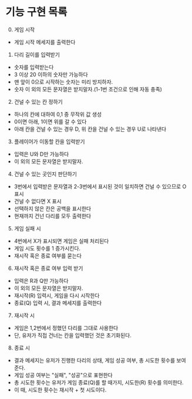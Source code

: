 # 기능 구현 목록

0. 게임 시작

- 게임 시작 메세지를 출력한다

1. 다리 길이를 입력받기

- 숫자를 입력받는다
- 3 이상 20 이하의 숫자만 가능하다
- 맨 앞이 0으로 시작하는 숫자는 미리 방지하자.
- 숫자 이 외의 모든 문자열은 받지말자.(1-1번 조건으로 인해 자동 충족)

2. 건널 수 있는 칸 정하기

- 하나의 칸에 대하여 0,1 중 무작위 값 생성
- 0이면 아래, 1이면 위를 갈 수 있다
- 아래 칸을 건널 수 있는 경우 D, 위 칸을 건널 수 있는 경우 U로 나타낸다

3. 플레이어가 이동할 칸을 입력받기

- 입력은 U와 D만 가능하다
- 이 외의 모든 문자열은 받지말자.

4. 건널 수 있는 곳인지 판단하기

- 3번에서 입력받은 문자열과 2-3번에서 표시된 것이 일치하면 건널 수 있으므로 O 표시
- 건널 수 없다면 X 표시
- 선택하지 않은 칸은 공백을 표시한다
- 현재까지 건넌 다리를 모두 출력한다

5. 게임 실패 시

- 4번에서 X가 표시되면 게임은 실패 처리된다
- 게임 시도 횟수를 1 증가시킨다.
- 재시작 혹은 종료 여부를 묻는다

6. 재시작 혹은 종료 여부 입력 받기

- 입력은 R과 Q만 가능하다
- 이 외의 모든 문자열은 받지말자.
- 재시작(R) 입력시, 게임을 다시 시작한다
- 종료(Q) 입력 시, 결과 메세지를 출력한다

7. 재시작 시

- 게임은 1,2번에서 정했던 다리를 그대로 사용한다
- 단, 유저가 직접 건너는 칸을 입력했던 것은 초기화된다.

8. 종료 시

- 결과 메세지는 유저가 진행한 다리의 상태, 게임 성공 여부, 총 시도한 횟수를 보여준다.
- 게임 성공 여부는 "실패", "성공"으로 표현한다
- 총 시도한 횟수는 유저가 게임 종료(Q)를 할 때가지, 시도한(R) 횟수를 의미한다.
- 이 때, 시도한 횟수는 재시작 + 첫 시도이다.
